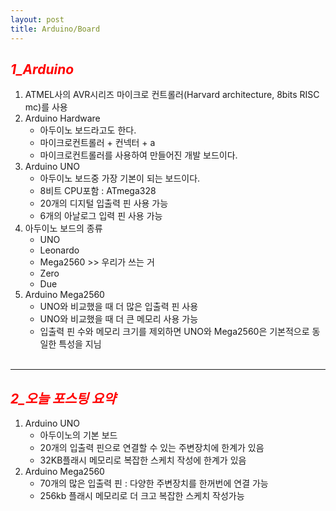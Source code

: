 ```yaml
---
layout: post
title: Arduino/Board
---
```

## **_<span style="color:red"> 1_Arduino </span>_**
1. ATMEL사의 AVR시리즈 마이크로 컨트롤러(Harvard architecture, 8bits RISC mc)를 사용
1. Arduino Hardware
    - 아두이노 보드라고도 한다.
    - 마이크로컨트롤러 + 컨넥터 + a
    - 마이크로컨트롤러를 사용하여 만들어진 개발 보드이다.
1. Arduino UNO
    - 아두이노 보드중 가장 기본이 되는 보드이다.
    - 8비트 CPU포함 : ATmega328
    - 20개의 디지털 입출력 핀 사용 가능
    - 6개의 아날로그 입력 핀 사용 가능
1. 아두이노 보드의 종류
    - UNO
    - Leonardo
    - Mega2560 >> 우리가 쓰는 거
    - Zero
    - Due
1. Arduino Mega2560
    - UNO와 비교했을 때 더 많은 입출력 핀 사용
    - UNO와 비교했을 때 더 큰 메모리 사용 가능
    - 입출력 핀 수와 메모리 크기를 제외하면 UNO와 Mega2560은 기본적으로 동일한 특성을 지님<br/><br/>

---
## **_<span style="color:red"> 2_오늘 포스팅 요약 </span>_**
1. Arduino UNO
    - 아두이노의 기본 보드
    - 20개의 입출력 핀으로 연결할 수 있는 주변장치에 한계가 있음
    - 32KB플래시 메모리로 복잡한 스케치 작성에 한계가 있음
1. Arduino Mega2560
    - 70개의 많은 입출력 핀 : 다양한 주변장치를 한꺼번에 연결 가능
    - 256kb 플래시 메모리로 더 크고 복잡한 스케치 작성가능
